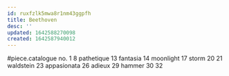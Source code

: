 ```yaml
---
id: ruxfzlk5mwa8r1nm43ggpfh
title: Beethoven
desc: ''
updated: 1642588270098
created: 1642587940012
---
```



#piece.catalogue
no.
1
8 pathetique
13 fantasia
14 moonlight
17 storm
20
21 waldstein
23 appasionata
26 adieux
29 hammer
30
32